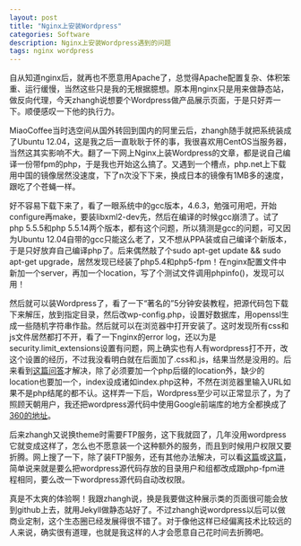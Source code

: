 ```yaml
---
layout: post
title: "Nginx上安装Wordpress"
categories: Software
description: Nginx上安装Wordpress遇到的问题
tags: nginx wordpress
---
```

自从知道nginx后，就再也不愿意用Apache了，总觉得Apache配置复杂、体积笨重、运行缓慢，当然这些只是我的无根据臆想。原本用nginx只是用来做静态站，做反向代理，今天zhangh说想要个Wordpress做产品展示页面，于是只好弄一下。顺便感叹一下他的执行力。

MiaoCoffee当时选空间从国外转回到国内的阿里云后，zhangh随手就把系统装成了Ubuntu 12.04，这是我之后一直耿耿于怀的事，我很喜欢用CentOS当服务器，当然这其实影响不大。翻了一下网上Nginx上装Wordpress的文章，都是说自己编译一份带fpm的php，于是我也开始这么搞了。又遇到一个槽点，php.net上下载用中国的镜像居然没速度，下了n次没下下来，换成日本的镜像有1MB多的速度，跟吃了个苍蝇一样。

好不容易下载下来了，看了一眼系统中的gcc版本，4.6.3，勉强可用吧，开始configure再make，要装libxml2-dev先，然后在编译的时候gcc崩溃了。试了php 5.5.5和php 5.5.14两个版本，都有这个问题，所以猜测是gcc的问题，可又因为Ubuntu 12.04自带的gcc只能这么老了，又不想从PPA装或自己编译个新版本，于是只好放弃自己编译php了。后来偶然敲了个sudo apt-get update && sudo apt-get upgrade，居然发现已经装了php5.4和php5-fpm！在nginx配置文件中新加一个server，再加一个location，写了个测试文件调用phpinfo()，发现可以用！

然后就可以装Wordpress了，看了一下“著名的”5分钟安装教程，把源代码包下载下来解压，放到指定目录，然后改wp-config.php，设置好数据库，用openssl生成一些随机字符串作盐。然后就可以在浏览器中打开安装了。这时发现所有css和js文件居然都打不开，看了一下nginx的error log，还以为是security.limit_extensions设置有问题，网上确实也有人有wordpress打不开，改这个设置的经历，不过我没看明白就在后面加了.css和.js，结果当然是没用的。后来看到[这篇问答](http://serverfault.com/questions/486368/nginx-and-php-fpm-403-forbidden)才解决，除了必须要加一个php后缀的location外，缺少的location也要加一个，index设成诸如index.php这种，不然在浏览器里输入URL如果不是php结尾的都不认。这样弄一下后，Wordpress至少可以正常显示了，为了照顾天朝用户，我还把wordpress源代码中使用Google前端库的地方全都换成了[360的地址](http://libs.useso.com/)。

后来zhangh又说换theme时需要FTP服务，这下我就囧了，几年没用wordpress它就变成这样了，怎么也不愿意装一个这种额外的服务，而且到时候用户权限又要折腾。网上搜了一下，除了装FTP服务，还有其他办法解决，可以看[这篇](http://94iw.com/wordpress-ftp-password)或[这篇](http://www.renhaibo.com/archives/154.html)，简单说来就是要么把wordpress源代码存放的目录用户和组都改成跟php-fpm进程相同，要么改一下wordpress源代码自动改权限。

真是不太爽的体验啊！我跟zhangh说，换是我要做这种展示类的页面很可能会放到github上去，就用Jekyll做静态站好了。不过zhangh说wordpress以后可以做商业定制，这个生态圈已经发展得很不错了。对于像他这样已经偏离技术比较远的人来说，确实很有道理，也就是我这样的人才会愿意自己花时间去折腾吧。
